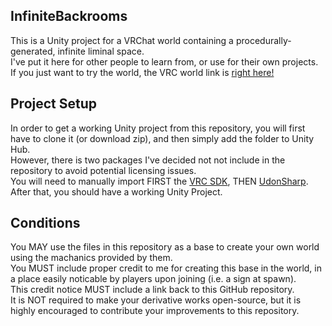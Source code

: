 <h2>InfiniteBackrooms</h2>

<p>
This is a Unity project for a VRChat world containing a procedurally-generated, infinite liminal space.<br>I've put it here for other people to learn from, or use for their own projects.<br>If you just want to try the world, the VRC world link is <a href="https://vrchat.com/home/world/wrld_c92b276b-c002-4a83-a9ca-99456820abbb">right here!</a>
</p>

<h2>Project Setup</h2>
<p>
In order to get a working Unity project from this repository, you will first have to clone it (or download zip), and then simply add the folder to Unity Hub.<br>
However, there is two packages I've decided not not include in the repository to avoid potential licensing issues.<br>
You will need to manually import FIRST the <a href="https://vrchat.com/home/download">VRC SDK</a>, THEN <a href="https://github.com/vrchat-community/UdonSharp/releases/latest">UdonSharp</a>.<br>
After that, you should have a working Unity Project.
</p>

<h2>Conditions</h2>
<p>
You MAY use the files in this repository as a base to create your own world using the machanics provided by them.<br>
You MUST include proper credit to me for creating this base in the world, in a place easily noticable by players upon joining (i.e. a sign at spawn).<br>
This credit notice MUST include a link back to this GitHub repository.<br>
It is NOT required to make your derivative works open-source, but it is highly encouraged to contribute your improvements to this repository.
</p>
